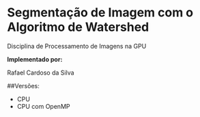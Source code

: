 # Segmentação de Imagem com o Algoritmo de Watershed

Disciplina de Processamento de Imagens na GPU

**Implementado por:**

Rafael Cardoso da Silva


##Versões:
- CPU
- CPU com OpenMP